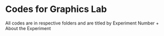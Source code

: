 # Codes for Graphics Lab

All codes are in respective folders and are titled by Experiment Number + About the Experiment